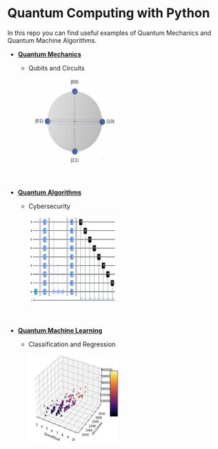 # Quantum Computing with Python

In this repo you can find useful examples of Quantum Mechanics and Quantum Machine Algorithms.

- <ins>**[Quantum Mechanics](https://github.com/mdipietro09/QuantumComputing_Utils/blob/master/example_quantum_mechanics.ipynb)**</ins>

	* Qubits and Circuits

		<img src="_docs/qubit.png" width="200" height="200">

<br>

- <ins>**[Quantum Algorithms](https://github.com/mdipietro09/QuantumComputing_Utils/blob/master/example_quantum_algorithms.ipynb)**</ins>

	* Cybersecurity

		<img src="_docs/circuit.png" width="200" height="200">

<br>

- <ins>**[Quantum Machine Learning](https://github.com/mdipietro09/QuantumComputing_Utils/blob/master/example_quantum_ml.ipynb)**</ins>

	* Classification and Regression

		<img src="_docs/qml.png" width="200" height="200">
